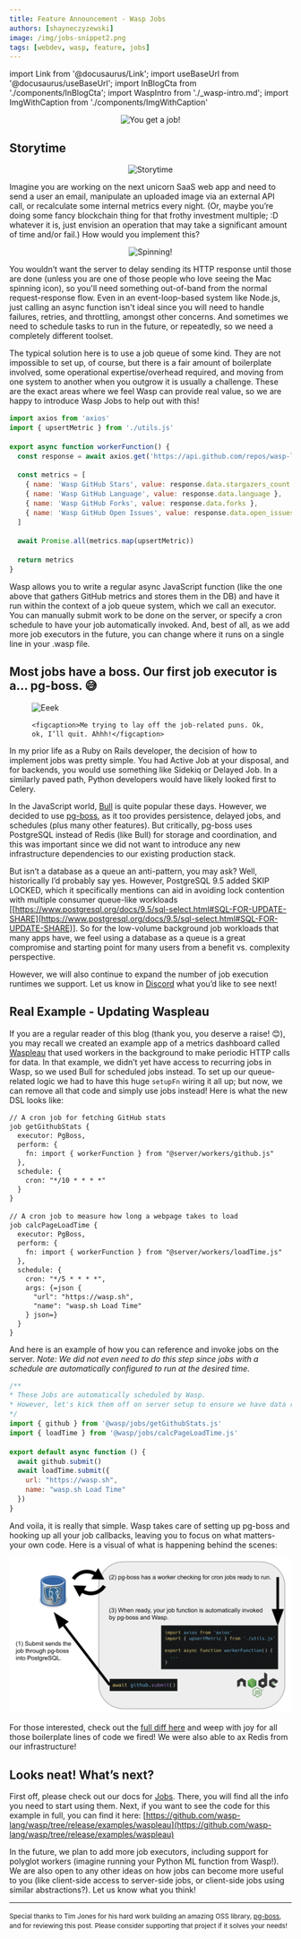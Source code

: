 ```yaml
---
title: Feature Announcement - Wasp Jobs
authors: [shayneczyzewski]
image: /img/jobs-snippet2.png
tags: [webdev, wasp, feature, jobs]
---
```


import Link from '@docusaurus/Link';
import useBaseUrl from '@docusaurus/useBaseUrl';
import InBlogCta from './components/InBlogCta';
import WaspIntro from './_wasp-intro.md';
import ImgWithCaption from './components/ImgWithCaption'

<p align="center">
  <img alt="You get a job!" src={useBaseUrl('img/jobs-oprah.gif')} width="300px" />
</p>

<!--truncate-->

<WaspIntro />

<InBlogCta />

## **Storytime**

<p align="center">
  <img alt="Storytime" src={useBaseUrl('img/jobs-storytime.gif')} width="300px" />
</p>

Imagine you are working on the next unicorn SaaS web app and need to send a user an email, manipulate an uploaded image via an external API call, or recalculate some internal metrics every night. (Or, maybe you’re doing some fancy blockchain thing for that frothy investment multiple; :D whatever it is, just envision an operation that may take a significant amount of time and/or fail.) How would you implement this?

<p align="center">
  <img alt="Spinning!" src={useBaseUrl('img/jobs-spinner.gif')} width="30px" />
</p>

You wouldn’t want the server to delay sending its HTTP response until those are done (unless you are one of those people who love seeing the Mac spinning icon), so you'll need something out-of-band from the normal request-response flow. Even in an event-loop-based system like Node.js, just calling an async function isn't ideal since you will need to handle failures, retries, and throttling, amongst other concerns. And sometimes we need to schedule tasks to run in the future, or repeatedly, so we need a completely different toolset.

The typical solution here is to use a job queue of some kind. They are not impossible to set up, of course, but there is a fair amount of boilerplate involved, some operational expertise/overhead required, and moving from one system to another when you outgrow it is usually a challenge. These are the exact areas where we feel Wasp can provide real value, so we are happy to introduce Wasp Jobs to help out with this!

```js title=src/server/workers/github.js
import axios from 'axios'
import { upsertMetric } from './utils.js'

export async function workerFunction() {
  const response = await axios.get('https://api.github.com/repos/wasp-lang/wasp')

  const metrics = [
    { name: 'Wasp GitHub Stars', value: response.data.stargazers_count },
    { name: 'Wasp GitHub Language', value: response.data.language },
    { name: 'Wasp GitHub Forks', value: response.data.forks },
    { name: 'Wasp GitHub Open Issues', value: response.data.open_issues },
  ]

  await Promise.all(metrics.map(upsertMetric))

  return metrics
}
```

Wasp allows you to write a regular async JavaScript function (like the one above that gathers GitHub metrics and stores them in the DB) and have it run within the context of a job queue system, which we call an executor. You can manually submit work to be done on the server, or specify a cron schedule to have your job automatically invoked. And, best of all, as we add more job executors in the future, you can change where it runs on a single line in your .wasp file.

## Most jobs have a boss. Our first job executor is a... pg-boss. 😅

<p align="center">
  <figure>
    <img alt="Eeek" src={useBaseUrl('img/jobs-eyes.gif')} />

    <figcaption>Me trying to lay off the job-related puns. Ok, ok, I’ll quit. Ahhh!</figcaption>
  </figure>
</p>

In my prior life as a Ruby on Rails developer, the decision of how to implement jobs was pretty simple. You had Active Job at your disposal, and for backends, you would use something like Sidekiq or Delayed Job. In a similarly paved path, Python developers would have likely looked first to Celery.

In the JavaScript world, [Bull](https://github.com/OptimalBits/bull) is quite popular these days. However, we decided to use [pg-boss](https://github.com/timgit/pg-boss), as it too provides persistence, delayed jobs, and schedules (plus many other features). But critically, pg-boss uses PostgreSQL instead of Redis (like Bull) for storage and coordination, and this was important since we did not want to introduce any new infrastructure dependencies to our existing production stack.

But isn’t a database as a queue an anti-pattern, you may ask? Well, historically I’d probably say yes. However, PostgreSQL 9.5 added SKIP LOCKED, which it specifically mentions can aid in avoiding lock contention with multiple consumer queue-like workloads \[[https://www.postgresql.org/docs/9.5/sql-select.html#SQL-FOR-UPDATE-SHARE](https://www.postgresql.org/docs/9.5/sql-select.html#SQL-FOR-UPDATE-SHARE)]. So for the low-volume background job workloads that many apps have, we feel using a database as a queue is a great compromise and starting point for many users from a benefit vs. complexity perspective.

However, we will also continue to expand the number of job execution runtimes we support. Let us know in [Discord](https://discord.gg/rzdnErX) what you’d like to see next!

## Real Example - Updating Waspleau

If you are a regular reader of this blog (thank you, you deserve a raise! 😊), you may recall we created an example app of a metrics dashboard called [Waspleau](https://wasp.sh/blog/2022/01/27/waspleau) that used workers in the background to make periodic HTTP calls for data. In that example, we didn’t yet have access to recurring jobs in Wasp, so we used Bull for scheduled jobs instead. To set up our queue-related logic we had to have this huge `setupFn` wiring it all up; but now, we can remove all that code and simply use jobs instead! Here is what the new DSL looks like:

```wasp title=main.wasp
// A cron job for fetching GitHub stats
job getGithubStats {
  executor: PgBoss,
  perform: {
    fn: import { workerFunction } from "@server/workers/github.js"
  },
  schedule: {
    cron: "*/10 * * * *"
  }
}

// A cron job to measure how long a webpage takes to load
job calcPageLoadTime {
  executor: PgBoss,
  perform: {
    fn: import { workerFunction } from "@server/workers/loadTime.js"
  },
  schedule: {
    cron: "*/5 * * * *",
    args: {=json {
      "url": "https://wasp.sh",
      "name": "wasp.sh Load Time"
    } json=}
  }
}
```

And here is an example of how you can reference and invoke jobs on the server. _Note: We did not even need to do this step since jobs with a schedule are automatically configured to run at the desired time._

```js title=src/server/serverSetup.js
/**
* These Jobs are automatically scheduled by Wasp.
* However, let's kick them off on server setup to ensure we have data right away.
*/
import { github } from '@wasp/jobs/getGithubStats.js'
import { loadTime } from '@wasp/jobs/calcPageLoadTime.js'

export default async function () {
  await github.submit()
  await loadTime.submit({
    url: "https://wasp.sh",
    name: "wasp.sh Load Time"
  })
}
```

And voila, it is really that simple. Wasp takes care of setting up pg-boss and hooking up all your job callbacks, leaving you to focus on what matters- your own code. Here is a visual of what is happening behind the scenes:

![Architecture](../static/img/jobs-arch.png)

For those interested, check out the [full diff here](https://github.com/wasp-lang/wasp/commit/1721371fc73f4485ca0046aafea2ee3fc0be41cf#diff-e158328e137176b595ad01641ba68faf82dbb88ccc5be3597009bb576fcd6505) and weep with joy for all those boilerplate lines of code we fired! We were also able to ax Redis from our infrastructure!

## Looks neat! What’s next?

First off, please check out our docs for [Jobs](/docs/advanced/jobs). There, you will find all the info you need to start using them. Next, if you want to see the code for this example in full, you can find it here: [https://github.com/wasp-lang/wasp/tree/release/examples/waspleau](https://github.com/wasp-lang/wasp/tree/release/examples/waspleau)

In the future, we plan to add more job executors, including support for polyglot workers (imagine running your Python ML function from Wasp!). We are also open to any other ideas on how jobs can become more useful to you (like client-side access to server-side jobs, or client-side jobs using similar abstractions?). Let us know what you think!

<hr />

<small>Special thanks to Tim Jones for his hard work building an amazing OSS library, <a href="https://github.com/timgit/pg-boss" target="_blank">pg-boss</a>, and for reviewing this post. Please consider supporting that project if it solves your needs!</small>
